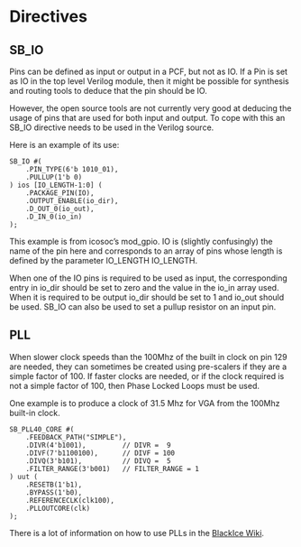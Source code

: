 # Directives

## SB_IO

Pins can be defined as input or output in a PCF, but not as IO. If a Pin is set as IO in the top level Verilog module, then it might be possible for synthesis and routing tools to deduce that the pin should be IO.

However, the open source tools are not currently very good at deducing the usage of pins that are used for both input and output. To cope with this an SB_IO directive needs to be used in the Verilog source.

Here is an example of its use:

	SB_IO #(
		.PIN_TYPE(6'b 1010_01),
		.PULLUP(1'b 0)
	) ios [IO_LENGTH-1:0] (
		.PACKAGE_PIN(IO),
		.OUTPUT_ENABLE(io_dir),
		.D_OUT_0(io_out),
		.D_IN_0(io_in)
	);

This example is from icosoc’s mod_gpio. IO is (slightly confusingly) the name of the pin here and corresponds to an array of pins whose length is defined by the parameter IO_LENGTH IO_LENGTH.

When one of the IO pins is required to be used as input, the corresponding entry in io_dir should be set to zero and the value in the io_in array used. When it is required to be output io_dir should be set to 1 and io_out should be used. SB_IO can also be used to set a pullup resistor on an input pin.

## PLL

When slower clock speeds than the 100Mhz of the built in clock on pin 129 are needed, they can sometimes be created using pre-scalers if they are a simple factor of 100. If faster clocks are needed, or if the clock required is not a simple factor of 100, then Phase Locked Loops must be used.

One example is to produce a clock of 31.5 Mhz for VGA from the 100Mhz built-in clock.

    SB_PLL40_CORE #(
		.FEEDBACK_PATH("SIMPLE"),
		.DIVR(4'b1001),         // DIVR =  9
		.DIVF(7'b1100100),      // DIVF = 100
		.DIVQ(3'b101),          // DIVQ =  5
		.FILTER_RANGE(3'b001)   // FILTER_RANGE = 1
	) uut (
		.RESETB(1'b1),
		.BYPASS(1'b0),
		.REFERENCECLK(clk100),
		.PLLOUTCORE(clk)
	);

There is a lot of information on how to use PLLs in the [BlackIce Wiki][].

[BlackIce Wiki]:			https://github.com/mystorm-org/BlackIce-II/wiki/PLLs